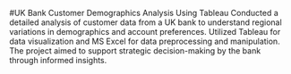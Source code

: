 #UK Bank Customer Demographics Analysis Using Tableau
Conducted a detailed analysis of customer data from a UK bank to understand regional variations in demographics and account preferences. Utilized Tableau for data visualization and MS Excel for data preprocessing and manipulation. The project aimed to support strategic decision-making by the bank through informed insights.
